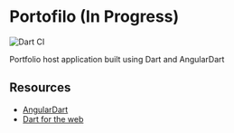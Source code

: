 # Portofilo (In Progress)

![Dart CI](https://github.com/olegkuibar/portfolio/workflows/Dart%20CI/badge.svg)

Portfolio host application built using Dart and AngularDart

## Resources

* [AngularDart](https://webdev.dartlang.org/angular)
* [Dart for the web](https://webdev.dartlang.org)
